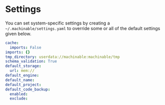# Settings

You can set system-specific settings by creating a `~/.machinable/settings.yaml` to override some or all of the default settings given below.

```yaml
cache:
  imports: False
imports: {}
tmp_directory: userdata://machinable:machinable/tmp
schema_validation: True
default_storage:
  url: mem://
default_engine:
default_name:
default_project:
default_code_backup:
  enabled:
  exclude:
```
